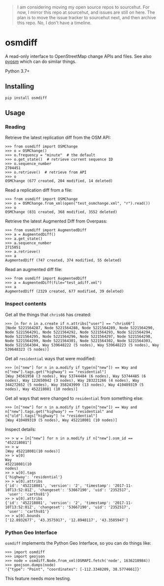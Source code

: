 > I am considering moving my open source repos to sourcehut. For now, I mirror this repo at sourcehut, and issues are still on here. The plan is to move the issue tracker to sourcehut next, and then archive this repo. No, I don't have a timeline.

# osmdiff

A read-only interface to OpenStreetMap change APIs and files. See also [pyosm](https://github.com/iandees/pyosm) which can do similar things. 

Python 3.7+

## Installing

`pip install osmdiff`

## Usage

### Reading

Retrieve the latest replication diff from the OSM API:

```
>>> from osmdiff import OSMChange
>>> o = OSMChange()
>>> o.frequency = "minute"  # the default
>>> o.get_state()  # retrieve current sequence ID
>>> o.sequence_number
2704451
>>> o.retrieve()  # retrieve from API
>>> o
OSMChange (677 created, 204 modified, 14 deleted)
```

Read a replication diff from a file:

```
>>> from osmdiff import OSMChange
>>> o = OSMChange.from_xml(open("test_osmchange.xml", "r").read())
>>> o
OSMChange (831 created, 368 modified, 3552 deleted)
```

Retrieve the latest Augmented Diff from Overpass:

```
>>> from osmdiff import AugmentedDiff
>>> a = AugmentedDiff()
>>> a.get_state()
>>> a.sequence_number
2715051
>>> a.retrieve()
>>> a
AugmentedDiff (747 created, 374 modified, 55 deleted)
```

Read an augmented diff file:

```
>>> from osmdiff import AugmentedDiff
>>> a = AugmentedDiff(file="test_adiff.xml")
>>> a
AugmentedDiff (2329 created, 677 modified, 39 deleted)
```

### Inspect contents

Get all the things that `chris66` has created:

```
>>> [n for n in a.create if n.attribs["user"] == "chris66"]
[Node 5221564287, Node 5221564288, Node 5221564289, Node 5221564290, Node 5221564291, Node 5221564292, Node 5221564293, Node 5221564294, Node 5221564295, Node 5221564296, Node 5221564297, Node 5221564298, Node 5221564299, Node 5221564301, Node 5221564302, Node 5221564303, Node 5221564304, Way 539648222 (5 nodes), Way 539648223 (5 nodes), Way 539648323 (5 nodes)]
```

Get all `residential` ways that were modified:

```
>>> [n["new"] for n in a.modify if type(n["new"]) == Way and n["new"].tags.get("highway") == "residential"]
[Way 34561958 (3 nodes), Way 53744484 (6 nodes), Way 53744485 (6 nodes), Way 122650942 (3 nodes), Way 283221266 (4 nodes), Way 344272652 (5 nodes), Way 358243999 (13 nodes), Way 410489319 (5 nodes), Way 452218081 (10 nodes)]
```

Get all ways that were changed to `residential` from something else:

```
>>> [n["new"] for n in a.modify if type(n["new"]) == Way and n["new"].tags.get("highway") == "residential" and n["old"].tags["highway"] != "residential"]
[Way 410489319 (5 nodes), Way 452218081 (10 nodes)]
```

Inspect details:

```
>> > w = [n["new"] for n in a.modify if n["new"].osm_id == "452218081"]
>> > w
[Way 452218081(10 nodes)]
>> > w[0]
Way
452218081(10
nodes)
>> > w[0].tags
{'highway': 'residential'}
>> > w[0].attribs
{'id': '452218081', 'version': '2', 'timestamp': '2017-11-10T13:52:01Z', 'changeset': '53667190', 'uid': '2352517',
 'user': 'carths81'}
>> > w[0].attribs
{'id': '452218081', 'version': '2', 'timestamp': '2017-11-10T13:52:01Z', 'changeset': '53667190', 'uid': '2352517',
 'user': 'carths81'}
>> > w[0].bounds
['12.8932677', '43.3575917', '12.8948117', '43.3585947']
```

### Python Geo Interface

`osmdiff` implements the Python Geo Interface, so you can do things like:

```
>>> import osmdiff
>>> import geojson
>>> node = osmdiff.Node.from_xml(OSMAPI.fetch('node', 1636210984))
>>> geojson.dumps(node)
'{"type": "Point", "coordinates": [-112.3348209, 38.5774661]}'
```

This feature needs more testing. 